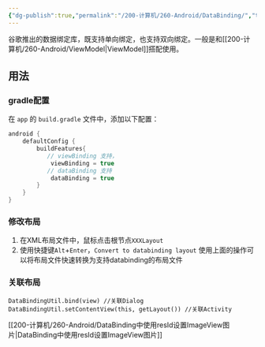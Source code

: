 ```yaml
---
{"dg-publish":true,"permalink":"/200-计算机/260-Android/DataBinding/","tags":["Android/MVVM","DataBinding","Jetpack"],"noteIcon":""}
---
```


谷歌推出的数据绑定库，既支持单向绑定，也支持双向绑定。一般是和[[200-计算机/260-Android/ViewModel\|ViewModel]]搭配使用。

## 用法
### gradle配置
在 `app` 的 `build.gradle` 文件中，添加以下配置：

```groovy
android {
    defaultConfig {
        buildFeatures{
           // viewBinding 支持，
            viewBinding = true
           // dataBinding 支持
            dataBinding = true
        }
    }
}
```


### 修改布局
1. 在XML布局文件中，鼠标点击根节点`XXXLayout`
2. 使用快捷键`Alt`+`Enter`，`Convert to databinding layout`
使用上面的操作可以将布局文件快速转换为支持databinding的布局文件

### 关联布局
```
DataBindingUtil.bind(view) //关联Dialog
DataBindingUtil.setContentView(this, getLayout()) //关联Activity
```


[[200-计算机/260-Android/DataBinding中使用resId设置ImageView图片\|DataBinding中使用resId设置ImageView图片]]